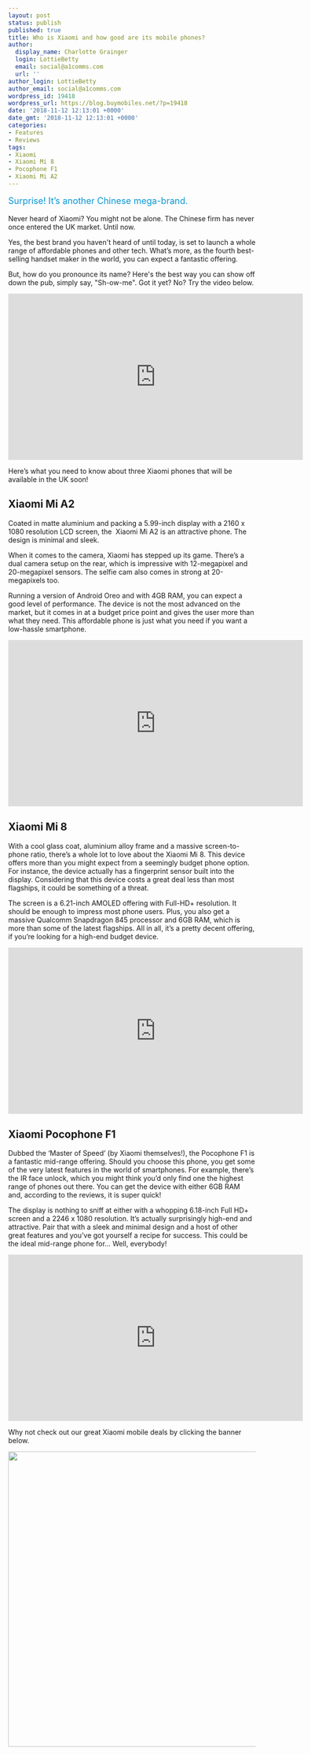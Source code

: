 ```yaml
---
layout: post
status: publish
published: true
title: Who is Xiaomi and how good are its mobile phones?
author:
  display_name: Charlotte Grainger
  login: LottieBetty
  email: social@a1comms.com
  url: ''
author_login: LottieBetty
author_email: social@a1comms.com
wordpress_id: 19418
wordpress_url: https://blog.buymobiles.net/?p=19418
date: '2018-11-12 12:13:01 +0000'
date_gmt: '2018-11-12 12:13:01 +0000'
categories:
- Features
- Reviews
tags:
- Xiaomi
- Xiaomi Mi 8
- Pocophone F1
- Xiaomi Mi A2
---
```

<p><span class="postStandFirst" style="color: #0896d5; line-height: 26px; font-size: 18px;">Surprise! It&rsquo;s another Chinese mega-brand.</span></p>
<p>Never heard of Xiaomi? You might not be alone. The Chinese firm has never once entered the UK market. Until now.</p>
<p>Yes, the best brand you haven't heard of until today, is set to launch a whole range of affordable phones and other tech. What&rsquo;s more, as the fourth best-selling handset maker in the world, you can expect a fantastic offering.</p>
<p>But, how do you pronounce its name? Here's the best way you can show off down the pub, simply say, "Sh-ow-me". Got it yet? No? Try the video below.</p>
<p><iframe src="https://www.youtube.com/embed/W2MY0Xhl7dQ" width="600" height="338" frameborder="0" allowfullscreen="allowfullscreen"><span data-mce-type="bookmark" style="display: inline-block; width: 0px; overflow: hidden; line-height: 0;" class="mce_SELRES_start">﻿</span></iframe></p>
<p>Here&rsquo;s what you need to know about three Xiaomi phones that will be available in the UK soon!</p>
<h2>Xiaomi Mi A2</h2>
<p>Coated in matte aluminium and packing a 5.99-inch display with a 2160 x 1080 resolution LCD screen, the &nbsp;Xiaomi Mi A2 is an attractive phone. The design is minimal and sleek.</p>
<p>When it comes to the camera, Xiaomi has stepped up its game. There&rsquo;s a dual camera setup on the rear, which is impressive with 12-megapixel and 20-megapixel sensors. The selfie cam also comes in strong at 20-megapixels too.</p>
<p>Running a version of Android Oreo and with 4GB RAM, you can expect a good level of performance. The device is not the most advanced on the market, but it comes in at a budget price point and gives the user more than what they need. This affordable phone is just what you need if you want a low-hassle smartphone.</p>
<p><iframe src="https://www.youtube.com/embed/M8AHJrhkW6E" width="600" height="338" frameborder="0" allowfullscreen="allowfullscreen"><span data-mce-type="bookmark" style="display: inline-block; width: 0px; overflow: hidden; line-height: 0;" class="mce_SELRES_start">﻿</span></iframe></p>
<h2>Xiaomi Mi 8</h2>
<p>With a cool glass coat, aluminium alloy frame and a massive screen-to-phone ratio, there&rsquo;s a whole lot to love about the Xiaomi Mi 8. This device offers more than you might expect from a seemingly budget phone option. For instance, the device actually has a fingerprint sensor built into the display. Considering that this device costs a great deal less than most flagships, it could be something of a threat.</p>
<p>The screen is a 6.21-inch AMOLED offering with Full-HD+ resolution. It should be enough to impress most phone users. Plus, you also get a massive Qualcomm Snapdragon 845 processor and 6GB RAM, which is more than some of the latest flagships. All in all, it&rsquo;s a pretty decent offering, if you&rsquo;re looking for a high-end budget device.</p>
<p><iframe src="https://www.youtube.com/embed/MWTC6jS-gUw" width="600" height="338" frameborder="0" allowfullscreen="allowfullscreen"><span data-mce-type="bookmark" style="display: inline-block; width: 0px; overflow: hidden; line-height: 0;" class="mce_SELRES_start">﻿</span></iframe></p>
<h2>Xiaomi Pocophone F1</h2>
<p>Dubbed the &lsquo;Master of Speed&rsquo; (by Xiaomi themselves!), the Pocophone F1 is a fantastic mid-range offering. Should you choose this phone, you get some of the very latest features in the world of smartphones. For example, there&rsquo;s the IR face unlock, which you might think you&rsquo;d only find one the highest range of phones out there. You can get the device with either 6GB RAM and, according to the reviews, it is super quick!</p>
<p>The display is nothing to sniff at either with a whopping 6.18-inch Full HD+ screen and a 2246 x 1080 resolution. It&rsquo;s actually surprisingly high-end and attractive. Pair that with a sleek and minimal design and a host of other great features and you&rsquo;ve got yourself a recipe for success. This could be the ideal mid-range phone for&hellip; Well, everybody!</p>
<p><iframe src="https://www.youtube.com/embed/tcqv-MylFTE" width="600" height="338" frameborder="0" allowfullscreen="allowfullscreen"><span data-mce-type="bookmark" style="display: inline-block; width: 0px; overflow: hidden; line-height: 0;" class="mce_SELRES_start">﻿</span></iframe></p>
<p>Why not check out our great Xiaomi mobile deals by clicking the banner below.</p>
<p><a href="https://www.buymobiles.net/xiaomi" target="_blank" rel="noopener noreferrer"><img class="aligncenter wp-image-19427 size-full" src="https://lh3.googleusercontent.com/fxG-Zte1xpeksHExHMnPIYrVczUTlJrIj3Upc89O8hvz6v_4e26HXoMfwh8BCVmJS4m_ZRilJDctoU0G1s0Pv84=s0" alt="" width="600" height="600" /></a></p>
